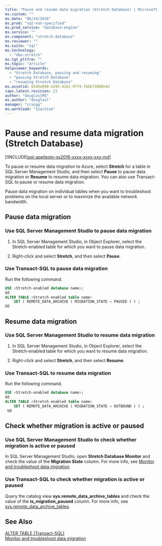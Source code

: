 ```yaml
---
title: "Pause and resume data migration (Stretch Database) | Microsoft Docs"
ms.custom: ""
ms.date: "06/14/2016"
ms.prod: "sql-non-specified"
ms.prod_service: "database-engine"
ms.service: ""
ms.component: "stretch-database"
ms.reviewer: ""
ms.suite: "sql"
ms.technology: 
  - "dbe-stretch"
ms.tgt_pltfrm: ""
ms.topic: "article"
helpviewer_keywords: 
  - "Stretch Database, pausing and resuming"
  - "pausing Stretch Database"
  - "resuming Stretch Database"
ms.assetid: 65d6a990-b295-41b2-97f9-7b6bf3000e4d
caps.latest.revision: 23
author: "douglaslMS"
ms.author: "douglasl"
manager: "craigg"
ms.workload: "Inactive"
---
```

# Pause and resume data migration (Stretch Database)
[!INCLUDE[tsql-appliesto-ss2016-xxxx-xxxx-xxx-md](../../includes/tsql-appliesto-ss2016-xxxx-xxxx-xxx-md.md)]

  To pause or resume data migration to Azure, select **Stretch** for a table in SQL Server Management Studio, and then select **Pause** to pause data migration or **Resume** to resume data migration. You can also use Transact-SQL to pause or resume data migration.  
  
 Pause data migration on individual tables when you want to troubleshoot problems on the local server or to maximize the available network bandwidth.  

## Pause data migration  
  
### Use SQL Server Management Studio to pause data migration  
  
1.  In SQL Server Management Studio, in Object Explorer, select the Stretch-enabled table for which you want to pause data migration.  
  
2.  Right-click and select **Stretch**, and then select **Pause**.  
  
### Use Transact-SQL to pause data migration  
 Run the following command.  
  
```sql  
USE <Stretch-enabled database name>;
GO
ALTER TABLE <Stretch-enabled table name>  
    SET ( REMOTE_DATA_ARCHIVE ( MIGRATION_STATE = PAUSED ) ) ;  
GO 
```  
  
## Resume data migration  
  
### Use SQL Server Management Studio to resume data migration  
  
1.  In SQL Server Management Studio, in Object Explorer, select the Stretch-enabled table for which you want to resume data migration.  
  
2.  Right-click and select **Stretch**, and then select **Resume**.  
  
### Use Transact-SQL to resume data migration  
 Run the following command.  
  
```sql  
USE <Stretch-enabled database name>;
GO
ALTER TABLE <Stretch-enabled table name>   
    SET ( REMOTE_DATA_ARCHIVE ( MIGRATION_STATE = OUTBOUND ) ) ;  
 GO
```  

## Check whether migration is active or paused

### Use SQL Server Management Studio to check whether migration is active or paused
In SQL Server Management Studio, open **Stretch Database Monitor** and check the value of the **Migration State** column. For more info, see [Monitor and troubleshoot data migration](../../sql-server/stretch-database/monitor-and-troubleshoot-data-migration-stretch-database.md).

### Use Transact-SQL to check whether migration is active or paused
Query the catalog view **sys.remote_data_archive_tables** and check the value of the **is_migration_paused** column. For more info, see [sys.remote_data_archive_tables](../../relational-databases/system-catalog-views/stretch-database-catalog-views-sys-remote-data-archive-tables.md).

## See Also  
 [ALTER TABLE &#40;Transact-SQL&#41;](../../t-sql/statements/alter-table-transact-sql.md)  
[Monitor and troubleshoot data migration](../../sql-server/stretch-database/monitor-and-troubleshoot-data-migration-stretch-database.md) 
  
